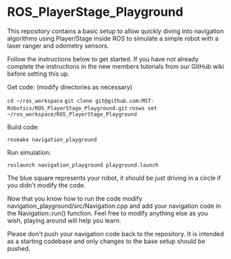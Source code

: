 ROS_PlayerStage_Playground
==========================

This repository contains a basic setup to allow quickly diving into navigation algorithms using Player/Stage inside ROS to simulate a simple robot with a laser ranger and odometry sensors.

Follow the instructions below to get started. If you have not already complete the instructions in the new members tutorials from our GitHub wiki before setting this up.

Get code: (modify directories as necessary)

`cd ~/ros_workspace`
`git clone git@github.com:MST-Robotics/ROS_PlayerStage_Playground.git`
`rosws set ~/ros_workspace/ROS_PlayerStage_Playground`

Build code:

`rosmake navigation_playground`

Run simulation:

`roslaunch navigation_playground playground.launch`

The blue square represents your robot, it should be just driving in a circle if you didn't modify the code.

Now that you know how to run the code modify navigation_playground/src/Navigation.cpp and add your navigation code in the Navigation::run() function. Feel free to modify anything else as you wish, playing around will help you learn.

Please don't push your navigation code back to the repository. It is intended as a starting codebase and only changes to the base setup should be pushed.
